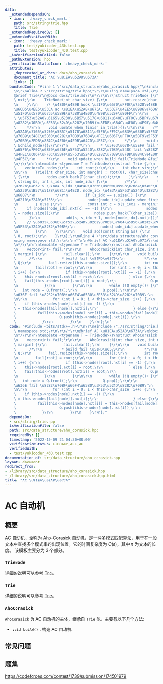 ```yaml
---
data:
  _extendedDependsOn:
  - icon: ':heavy_check_mark:'
    path: src/string/trie.hpp
    title: Trie
  _extendedRequiredBy: []
  _extendedVerifiedWith:
  - icon: ':heavy_check_mark:'
    path: test/yukicoder_430.test.cpp
    title: test/yukicoder_430.test.cpp
  _isVerificationFailed: false
  _pathExtension: hpp
  _verificationStatusIcon: ':heavy_check_mark:'
  attributes:
    _deprecated_at_docs: docs/aho_corasick.md
    document_title: "AC \u81EA\u52A8\u673A"
    links: []
  bundledCode: "#line 1 \"src/data_structure/aho_corasick.hpp\"\n#include <bits/stdc++.h>\r\
    \n\r\n#line 2 \"src/string/trie.hpp\"\n\r\nusing namespace std;\r\n\r\n/*\r\n\
    @brief Trie\r\n@docs docs/trie.md\r\n*/\r\n\r\nstruct TrieNode {\r\n    vector<int>\
    \ nxt;\r\n    TrieNode(int char_size) {\r\n        nxt.resize(char_size, -1);\r\
    \n    }\r\n    // \u4E00\u4E9B hook \u51FD\u6570\uFF0C\u7528\u4E8E Trie \u7B97\
    \u6CD5\u4EE5\u53CA ac \u81EA\u52A8\u673A, \u53EF\u4EE5\u8986\u76D6\u8FD9\u4E9B\
    \u51FD\u6570\u6765\u5B9E\u73B0\u4E00\u4E9B\u529F\u80FD\r\n\r\n    /*\r\n     *\
    \ \u5F53\u52A0\u5165\u5230\u5B57\u5178\u6811\u540E\uFF0C\u5BF9\u6700\u7EC8\u7684\
    \u8282\u70B9(\u5F53\u524D\u8282\u70B9)\u8FDB\u884C\u4E00\u4E9B\u64CD\u4F5C\r\n\
    \     */\r\n    void update_when_finish_in_trie(){};\r\n\r\n    /*\r\n     * \u5F53\
    \u52A0\u5165\u5230\u5B57\u5178\u6811\u65F6\uFF0C\u6839\u636E\u5F53\u524D\u8282\
    \u70B9\u548C\u5B50\u8282\u70B9\u7684\u4FE1\u606F\uFF0C\u5BF9\u5F53\u524D\u8282\
    \u70B9\u8FDB\u884C\u4E00\u4E9B\u64CD\u4F5C\r\n     */\r\n    void update_when_push_in_trie(TrieNode\
    \ &child_node){};\r\n\r\n    /*\r\n     * \u5F53\u6784\u5EFA fail \u51FD\u6570\
    \u65F6\uFF0C\u6839\u636E\u5F53\u524D\u8282\u70B9\u548C fail \u8282\u70B9\u7684\
    \u4FE1\u606F\uFF0C\u5BF9\u5F53\u524D\u8282\u70B9\u8FDB\u884C\u4E00\u4E9B\u64CD\
    \u4F5C\r\n     */\r\n    void update_when_build_fail(TrieNode &fail_node){};\r\
    \n};\r\n\r\ntemplate <typename T = TrieNode>\r\nstruct Trie {\r\n   public:\r\n\
    \    vector<T> nodes;\r\n    int root;\r\n\r\n    int char_size;\r\n    int margin;\r\
    \n\r\n    Trie(int char_size, int margin) : root(0), char_size(char_size), margin(margin)\
    \ {\r\n        nodes.push_back(T(char_size));\r\n    }\r\n\r\n    void add(const\
    \ string &s, int s_idx, int node_idx) {\r\n        /*\r\n         * \u5C06\u5B57\
    \u7B26\u4E32 s \u7684 s_idx \u4F4D\u7F6E\u5F00\u59CB\u7684\u540E\u7F00\u52A0\u5165\
    \u5230\u5B57\u5178\u6811\u4E2D. node_idx \u4E3A\u5F53\u524D\u8282\u70B9\u7684\u4E0B\
    \u6807\r\n         */\r\n        if (s_idx == s.size()) {\r\n            // \u5B8C\
    \u6210\u52A0\u5165\r\n            nodes[node_idx].update_when_finish_in_trie();\r\
    \n        } else {\r\n            const int c = s[s_idx] - margin;\r\n       \
    \     if (nodes[node_idx].nxt[c] == -1) {\r\n                nodes[node_idx].nxt[c]\
    \ = nodes.size();\r\n                nodes.push_back(T(char_size));\r\n      \
    \      }\r\n            add(s, s_idx + 1, nodes[node_idx].nxt[c]);\r\n       \
    \     // \u6839\u636E\u5F53\u524D\u8282\u70B9\u7684\u5B50\u8282\u70B9\u66F4\u65B0\
    \u5F53\u524D\u8282\u70B9\r\n            nodes[node_idx].update_when_push_in_trie(nodes[nodes[node_idx].nxt[c]]);\r\
    \n        }\r\n    }\r\n\r\n    void add(const string &s) {\r\n        add(s,\
    \ 0, root);\r\n    }\r\n};\r\n#line 4 \"src/data_structure/aho_corasick.hpp\"\n\
    using namespace std;\r\n\r\n/*\r\n@brief AC \u81EA\u52A8\u673A\r\n@docs docs/aho_corasick.md\r\
    \n*/\r\n\r\ntemplate <typename T = TrieNode>\r\nstruct AhoCorasick : Trie<T> {\r\
    \n    vector<int> fail;\r\n\r\n    AhoCorasick(int char_size, int margin) : Trie<T>(char_size,\
    \ margin) {\r\n        fail.clear();\r\n    }\r\n\r\n    void build() {\r\n  \
    \      /*\r\n         * build fail \u51FD\u6570\r\n         */\r\n        queue<int>\
    \ Q;\r\n        fail.resize(this->nodes.size());\r\n        int root = this->root;\r\
    \n        fail[root] = root;\r\n\r\n        for (int i = 0; i < this->char_size;\
    \ i++) {\r\n            if (this->nodes[root].nxt[i] == -1) {\r\n            \
    \    this->nodes[root].nxt[i] = root;\r\n            } else {\r\n            \
    \    fail[this->nodes[root].nxt[i]] = root;\r\n                Q.push(this->nodes[root].nxt[i]);\r\
    \n            }\r\n        }\r\n\r\n        while (!Q.empty()) {\r\n         \
    \   int node = Q.front();\r\n            Q.pop();\r\n\r\n            // \u6839\
    \u636E fail \u8282\u70B9\u66F4\u65B0\u5F53\u524D\u8282\u70B9\r\n            this->nodes[node].update_when_build_fail(this->nodes[fail[node]]);\r\
    \n\r\n            for (int i = 0; i < this->char_size; i++) {\r\n            \
    \    if (this->nodes[node].nxt[i] == -1) {\r\n                    this->nodes[node].nxt[i]\
    \ = this->nodes[fail[node]].nxt[i];\r\n                } else {\r\n          \
    \          fail[this->nodes[node].nxt[i]] = this->nodes[fail[node]].nxt[i];\r\n\
    \                    Q.push(this->nodes[node].nxt[i]);\r\n                }\r\n\
    \            }\r\n        }\r\n    }\r\n};\n"
  code: "#include <bits/stdc++.h>\r\n\r\n#include \"./src/string/trie.hpp\"\r\nusing\
    \ namespace std;\r\n\r\n/*\r\n@brief AC \u81EA\u52A8\u673A\r\n@docs docs/aho_corasick.md\r\
    \n*/\r\n\r\ntemplate <typename T = TrieNode>\r\nstruct AhoCorasick : Trie<T> {\r\
    \n    vector<int> fail;\r\n\r\n    AhoCorasick(int char_size, int margin) : Trie<T>(char_size,\
    \ margin) {\r\n        fail.clear();\r\n    }\r\n\r\n    void build() {\r\n  \
    \      /*\r\n         * build fail \u51FD\u6570\r\n         */\r\n        queue<int>\
    \ Q;\r\n        fail.resize(this->nodes.size());\r\n        int root = this->root;\r\
    \n        fail[root] = root;\r\n\r\n        for (int i = 0; i < this->char_size;\
    \ i++) {\r\n            if (this->nodes[root].nxt[i] == -1) {\r\n            \
    \    this->nodes[root].nxt[i] = root;\r\n            } else {\r\n            \
    \    fail[this->nodes[root].nxt[i]] = root;\r\n                Q.push(this->nodes[root].nxt[i]);\r\
    \n            }\r\n        }\r\n\r\n        while (!Q.empty()) {\r\n         \
    \   int node = Q.front();\r\n            Q.pop();\r\n\r\n            // \u6839\
    \u636E fail \u8282\u70B9\u66F4\u65B0\u5F53\u524D\u8282\u70B9\r\n            this->nodes[node].update_when_build_fail(this->nodes[fail[node]]);\r\
    \n\r\n            for (int i = 0; i < this->char_size; i++) {\r\n            \
    \    if (this->nodes[node].nxt[i] == -1) {\r\n                    this->nodes[node].nxt[i]\
    \ = this->nodes[fail[node]].nxt[i];\r\n                } else {\r\n          \
    \          fail[this->nodes[node].nxt[i]] = this->nodes[fail[node]].nxt[i];\r\n\
    \                    Q.push(this->nodes[node].nxt[i]);\r\n                }\r\n\
    \            }\r\n        }\r\n    }\r\n};"
  dependsOn:
  - src/string/trie.hpp
  isVerificationFile: false
  path: src/data_structure/aho_corasick.hpp
  requiredBy: []
  timestamp: '2022-10-09 21:04:30+08:00'
  verificationStatus: LIBRARY_ALL_AC
  verifiedWith:
  - test/yukicoder_430.test.cpp
documentation_of: src/data_structure/aho_corasick.hpp
layout: document
redirect_from:
- /library/src/data_structure/aho_corasick.hpp
- /library/src/data_structure/aho_corasick.hpp.html
title: "AC \u81EA\u52A8\u673A"
---
```

# AC 自动机

## 概要
AC 自动机，全称为 Aho-Corasick 自动机，是一种多模式匹配算法，用于在一段文本中查找多个模式串的出现位置。它的时间复杂度为 $O(n)$，其中 $n$ 为文本的长度。
该模板主要分为 3 个部分。
### `TrieNode`
详细的说明可以参考 [Trie](https://goodstudytnt.github.io/library/src/string/trie.hpp)。
### `Trie`
详细的说明可以参考 [Trie](https://goodstudytnt.github.io/library/src/string/trie.hpp)。

### `AhoCorasick`
`AhoCorasick` 为 AC 自动机的主体，继承自 `Trie` 类。主要有以下几个方法:
- `void build()` : 构造 AC 自动机


## 常见问题

## 题集
https://codeforces.com/contest/1739/submission/174501979